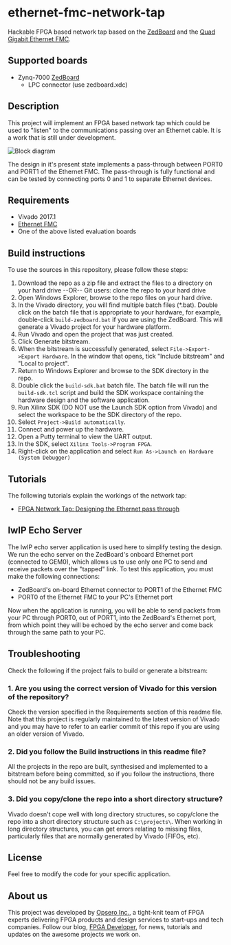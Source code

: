 ethernet-fmc-network-tap
========================

Hackable FPGA based network tap based on the [ZedBoard](http://zedboard.org "ZedBoard") and the [Quad Gigabit Ethernet FMC](http://ethernetfmc.com "Ethernet FMC").

## Supported boards

* Zynq-7000 [ZedBoard](http://zedboard.org "ZedBoard")
  * LPC connector (use zedboard.xdc)

## Description

This project will implement an FPGA based network tap which could be used to "listen" to the communications passing over
an Ethernet cable. It is a work that is still under development.

![Block diagram](http://www.fpgadeveloper.com/wp-content/uploads/2015/12/fpga_network_tap_4.jpg "FPGA Network Tap")

The design in it's present state implements a pass-through between PORT0 and PORT1 of the Ethernet FMC.
The pass-through is fully functional and can be tested by connecting ports 0 and 1 to separate Ethernet
devices.

## Requirements

* Vivado 2017.1
* [Ethernet FMC](http://ethernetfmc.com "Ethernet FMC")
* One of the above listed evaluation boards

## Build instructions

To use the sources in this repository, please follow these steps:

1. Download the repo as a zip file and extract the files to a directory
   on your hard drive --OR-- Git users: clone the repo to your hard drive
2. Open Windows Explorer, browse to the repo files on your hard drive.
3. In the Vivado directory, you will find multiple batch files (*.bat).
   Double click on the batch file that is appropriate to your hardware,
   for example, double-click `build-zedboard.bat` if you are using the ZedBoard.
   This will generate a Vivado project for your hardware platform.
4. Run Vivado and open the project that was just created.
5. Click Generate bitstream.
6. When the bitstream is successfully generated, select `File->Export->Export Hardware`.
   In the window that opens, tick "Include bitstream" and "Local to project".
7. Return to Windows Explorer and browse to the SDK directory in the repo.
8. Double click the `build-sdk.bat` batch file. The batch file will run the
   `build-sdk.tcl` script and build the SDK workspace containing the hardware
   design and the software application.
9. Run Xilinx SDK (DO NOT use the Launch SDK option from Vivado) and select the workspace to be the SDK directory of the repo.
10. Select `Project->Build automatically`.
11. Connect and power up the hardware.
12. Open a Putty terminal to view the UART output.
13. In the SDK, select `Xilinx Tools->Program FPGA`.
14. Right-click on the application and select `Run As->Launch on Hardware (System Debugger)`

## Tutorials

The following tutorials explain the workings of the network tap:

* [FPGA Network Tap: Designing the Ethernet pass through](http://www.fpgadeveloper.com/2015/12/fpga-network-tap-designing-ethernet-pass-through.html "FPGA Network Tap: Designing the Ethernet pass through")

## lwIP Echo Server

The lwIP echo server application is used here to simplify testing the design. We run the
echo server on the ZedBoard's onboard Ethernet port (connected to GEM0), which allows
us to use only one PC to send and receive packets over the "tapped" link. To test
this application, you must make the following connections:

* ZedBoard's on-board Ethernet connector to PORT1 of the Ethernet FMC
* PORT0 of the Ethernet FMC to your PC's Ethernet port

Now when the application is running, you will be able to send packets from your PC
through PORT0, out of PORT1, into the ZedBoard's Ethernet port, from which point they
will be echoed by the echo server and come back through the same path to your PC.

## Troubleshooting

Check the following if the project fails to build or generate a bitstream:

### 1. Are you using the correct version of Vivado for this version of the repository?
Check the version specified in the Requirements section of this readme file. Note that this project is regularly maintained to the latest
version of Vivado and you may have to refer to an earlier commit of this repo if you are using an older version of Vivado.

### 2. Did you follow the Build instructions in this readme file?
All the projects in the repo are built, synthesised and implemented to a bitstream before being committed, so if you follow the
instructions, there should not be any build issues.

### 3. Did you copy/clone the repo into a short directory structure?
Vivado doesn't cope well with long directory structures, so copy/clone the repo into a short directory structure such as
`C:\projects\`. When working in long directory structures, you can get errors relating to missing files, particularly files 
that are normally generated by Vivado (FIFOs, etc).

## License

Feel free to modify the code for your specific application.

## About us

This project was developed by [Opsero Inc.](http://opsero.com "Opsero Inc."),
a tight-knit team of FPGA experts delivering FPGA products and design services to start-ups and tech companies. 
Follow our blog, [FPGA Developer](http://www.fpgadeveloper.com "FPGA Developer"), for news, tutorials and
updates on the awesome projects we work on.